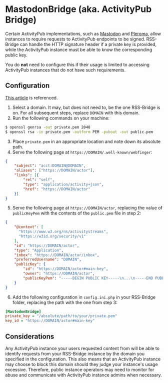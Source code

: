 # MastodonBridge (aka. ActivityPub Bridge)

Certain ActivityPub implementations, such as [Mastodon](https://docs.joinmastodon.org/spec/security/#http) and [Pleroma](https://docs-develop.pleroma.social/backend/configuration/cheatsheet/#activitypub), allow instances to require requests to ActivityPub endpoints to be signed. RSS-Bridge can handle the HTTP signature header if a private key is provided, while the ActivityPub instance must be able to know the corresponding public key.

You do **not** need to configure this if their usage is limited to accessing ActivityPub instances that do not have such requirements.

## Configuration

[This article](https://blog.joinmastodon.org/2018/06/how-to-implement-a-basic-activitypub-server/) is referenced.

1. Select a domain. It may, but does not need to, be the one RSS-Bridge is on. For all subsequent steps, replace `DOMAIN` with this domain.
2. Run the following commands on your machine:
```bash
$ openssl genrsa -out private.pem 2048
$ openssl rsa -in private.pem -outform PEM -pubout -out public.pem
```
3. Place `private.pem` in an appropriate location and note down its absolute path.
4. Serve the following page at `https://DOMAIN/.well-known/webfinger`:
```json
{
	"subject": "acct:DOMAIN@DOMAIN",
	"aliases": ["https://DOMAIN/actor"],
	"links": [{
		"rel": "self",
		"type": "application/activity+json",
		"href": "https://DOMAIN/actor"
	}]
}
```
5. Serve the following page at `https://DOMAIN/actor`, replacing the value of `publicKeyPem` with the contents of the `public.pem` file in step 2:
```json
{
    "@context": [
      "https://www.w3.org/ns/activitystreams",
      "https://w3id.org/security/v1"
    ],
    "id": "https://DOMAIN/actor",
    "type": "Application",
    "inbox": "https://DOMAIN/actor/inbox",
    "preferredUsername": "DOMAIN",
    "publicKey": {
        "id": "https://DOMAIN/actor#main-key",
        "owner": "https://DOMAIN/actor",
        "publicKeyPem": "-----BEGIN PUBLIC KEY-----\n...\n-----END PUBLIC KEY-----\n"
    }
}
```
6. Add the following configuration in `config.ini.php` in your RSS-Bridge folder, replacing the path with the one from step 3:
```ini
[MastodonBridge]
private_key = "/absolute/path/to/your/private.pem"
key_id = "https://DOMAIN/actor#main-key"
```

## Considerations

Any ActivityPub instance your users requested content from will be able to identify requests from your RSS-Bridge instance by the domain you specified in the configuration. This also means that an ActivityPub instance may choose to block this domain should they judge your instance's usage excessive. Therefore, public instance operators may need to monitor for abuse and communicate with ActivityPub instance admins when necessary.